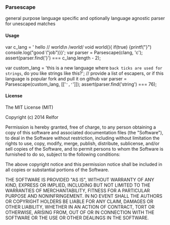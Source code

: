 ### Parsescape

general purpose language specific and optionally language agnostic parser for unescaped matches

#### Usage

  var c_lang = ' hello // world\n /*world*/ void world(){ if(true) {printf("}") console.log("good \\"job")}}';
  var parser = Parsescape(clang, 'c');
  assert(parser.find('}') === c_lang.length - 2);

  var custom_lang = 'this is a new language where `back ticks are used for strings`, do you like strings like this?';
  // provide a list of escapers, or if this language is popular fork and pull it on github
  var parser = Parsescape(custom_lang, [['`','`']]);
  assert(parser.find('string') === 76);

#### License

The MIT License (MIT)

Copyright (c) 2014 Relfor

Permission is hereby granted, free of charge, to any person obtaining a copy
of this software and associated documentation files (the "Software"), to deal
in the Software without restriction, including without limitation the rights
to use, copy, modify, merge, publish, distribute, sublicense, and/or sell
copies of the Software, and to permit persons to whom the Software is
furnished to do so, subject to the following conditions:

The above copyright notice and this permission notice shall be included in
all copies or substantial portions of the Software.

THE SOFTWARE IS PROVIDED "AS IS", WITHOUT WARRANTY OF ANY KIND, EXPRESS OR
IMPLIED, INCLUDING BUT NOT LIMITED TO THE WARRANTIES OF MERCHANTABILITY,
FITNESS FOR A PARTICULAR PURPOSE AND NONINFRINGEMENT. IN NO EVENT SHALL THE
AUTHORS OR COPYRIGHT HOLDERS BE LIABLE FOR ANY CLAIM, DAMAGES OR OTHER
LIABILITY, WHETHER IN AN ACTION OF CONTRACT, TORT OR OTHERWISE, ARISING FROM,
OUT OF OR IN CONNECTION WITH THE SOFTWARE OR THE USE OR OTHER DEALINGS IN
THE SOFTWARE.